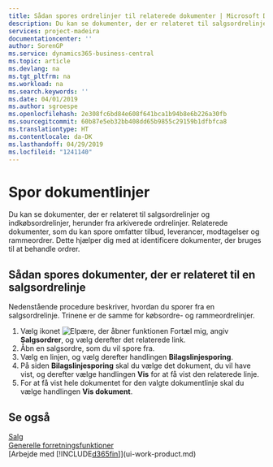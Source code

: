 ```yaml
---
title: Sådan spores ordrelinjer til relaterede dokumenter | Microsoft Docs
description: Du kan se dokumenter, der er relateret til salgsordrelinjer og indkøbsordrelinjer, herunder fra arkiverede ordrelinjer. Relaterede dokumenter, som du kan spore omfatter tilbud, leverancer, modtagelser og rammeordrer. Dette hjælper dig med at identificere dokumenter, der bruges til at behandle ordrer.
services: project-madeira
documentationcenter: ''
author: SorenGP
ms.service: dynamics365-business-central
ms.topic: article
ms.devlang: na
ms.tgt_pltfrm: na
ms.workload: na
ms.search.keywords: ''
ms.date: 04/01/2019
ms.author: sgroespe
ms.openlocfilehash: 2e308fc6bd84e608f641bca1b94b8e6b226a30fb
ms.sourcegitcommit: 60b87e5eb32bb408dd65b9855c29159b1dfbfca8
ms.translationtype: HT
ms.contentlocale: da-DK
ms.lasthandoff: 04/29/2019
ms.locfileid: "1241140"
---
```

# <a name="track-document-lines"></a>Spor dokumentlinjer
Du kan se dokumenter, der er relateret til salgsordrelinjer og indkøbsordrelinjer, herunder fra arkiverede ordrelinjer. Relaterede dokumenter, som du kan spore omfatter tilbud, leverancer, modtagelser og rammeordrer. Dette hjælper dig med at identificere dokumenter, der bruges til at behandle ordrer.  

## <a name="to-track-documents-related-to-a-sales-order-line"></a>Sådan spores dokumenter, der er relateret til en salgsordrelinje
Nedenstående procedure beskriver, hvordan du sporer fra en salgsordrelinje. Trinene er de samme for købsordre- og rammeordrelinjer.

1.  Vælg ikonet ![Elpære, der åbner funktionen Fortæl mig](media/ui-search/search_small.png "Fortæl mig, hvad du vil foretage dig"), angiv **Salgsordrer**, og vælg derefter det relaterede link.  
2.  Åbn en salgsordre, som du vil spore fra.  
3.  Vælg en linjen, og vælg derefter handlingen **Bilagslinjesporing**.
4. På siden **Bilagslinjesporing** skal du vælge det dokument, du vil have vist, og derefter vælge handlingen **Vis** for at få vist den relaterede linje.
5. For at få vist hele dokumentet for den valgte dokumentlinje skal du vælge handlingen **Vis dokument**.

## <a name="see-also"></a>Se også
[Salg](sales-manage-sales.md)  
[Generelle forretningsfunktioner](ui-across-business-areas.md)  
[Arbejde med [!INCLUDE[d365fin](includes/d365fin_md.md)]](ui-work-product.md)
